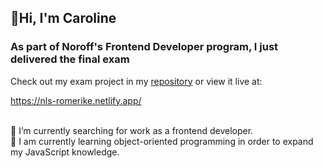 <h2>👋Hi, I'm Caroline</h2>
<h3>As part of Noroff's Frontend Developer program, I just delivered the final exam</h3>
<p>Check out my exam project in my <a href="https://github.com/car-dan/nls-romerike.git">repository</a> or view it live at:  </p>
<p><a href="https://nls-romerike.netlify.app/">https://nls-romerike.netlify.app/</a></p>

<br/>
👀 I’m currently searching for work as a frontend developer. 
<br/>
🌱 I am currently learning object-oriented programming in order to expand my JavaScript knowledge.

